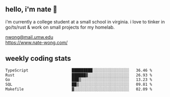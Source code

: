 ## hello, i'm nate 👋
i'm currently a college student at a small school in virginia. i love to tinker in go/ts/rust & work on small projects for my homelab.

nwong@mail.umw.edu <br/>
https://www.nate-wong.com/

## weekly coding stats
<!--START_SECTION:waka-->

```txt
TypeScript                   █████████░░░░░░░░░░░░░░░░   36.46 %
Rust                         ██████▓░░░░░░░░░░░░░░░░░░   26.93 %
Go                           ███▒░░░░░░░░░░░░░░░░░░░░░   13.23 %
SQL                          ██▒░░░░░░░░░░░░░░░░░░░░░░   09.81 %
Makefile                     ▓░░░░░░░░░░░░░░░░░░░░░░░░   02.09 %
```

<!--END_SECTION:waka-->
